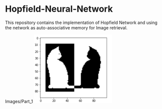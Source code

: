 # Hopfield-Neural-Network
This repository contains the implementation of Hopfield Network and using the network as auto-associative memory for Image retrieval.


Images/Part_1
![](Images/Part_1/Cat.png) 
